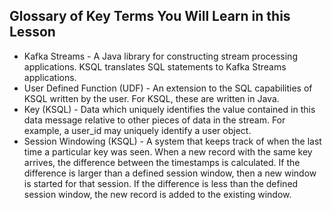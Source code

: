 ## Glossary of Key Terms You Will Learn in this Lesson
- Kafka Streams - A Java library for constructing stream processing applications. KSQL translates SQL statements to Kafka Streams applications.
- User Defined Function (UDF) - An extension to the SQL capabilities of KSQL written by the user. For KSQL, these are written in Java.
- Key (KSQL) - Data which uniquely identifies the value contained in this data message relative to other pieces of data in the stream. For example, a user_id may uniquely identify a user object.
- Session Windowing (KSQL) - A system that keeps track of when the last time a particular key was seen. When a new record with the same key arrives, the difference between the timestamps is calculated. If the difference is larger than a defined session window, then a new window is started for that session. If the difference is less than the defined session window, the new record is added to the existing window.